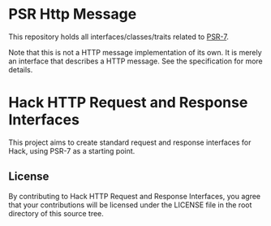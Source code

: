 PSR Http Message
================

This repository holds all interfaces/classes/traits related to
[PSR-7](http://www.php-fig.org/psr/psr-7/).

Note that this is not a HTTP message implementation of its own. It is merely an
interface that describes a HTTP message. See the specification for more details.

Hack HTTP Request and Response Interfaces
=========================================

This project aims to create standard request and response interfaces for Hack,
using PSR-7 as a starting point.

## License

By contributing to Hack HTTP Request and Response Interfaces, you agree that your contributions will be licensed
under the LICENSE file in the root directory of this source tree.
